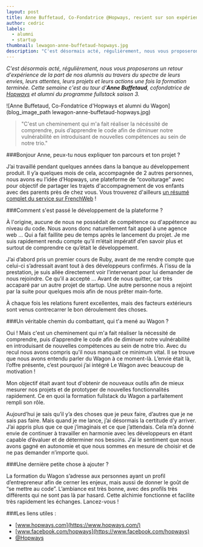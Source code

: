 ```yaml
---
layout: post
title: Anne Buffetaud, Co-Fondatrice @Hopways, revient sur son expérience au Wagon
author: cedric
labels:
  - alumni
  - startup
thumbnail: lewagon-anne-buffetaud-hopways.jpg
description: "C'est désormais acté, régulièrement, nous vous proposerons un retour d'expérience de la part de nos alumnis au travers du spectre de leurs envies, leurs attentes, leurs projets et leurs actions une fois la formation terminée. Cette semaine c'est au tour d'Anne Buffetaud, cofondatrice de Hopways et alumni du programme fullstack saison 3."
---
```


*C'est désormais acté, régulièrement, nous vous proposerons un retour d'expérience de la part de nos alumnis au travers du spectre de leurs envies, leurs attentes, leurs projets et leurs actions une fois la formation terminée. Cette semaine c'est au tour d'**Anne Buffetaud**, cofondatrice de [Hopways](https://www.hopways.com/) et alumni du programme fullstack saison 3.*

![Anne Buffetaud, Co-Fondatrice d'Hopways et alumni du Wagon](blog_image_path lewagon-anne-buffetaud-hopways.jpg)

> "C'est un cheminement qui m'a fait réaliser la nécéssité de comprendre, puis d’apprendre le code afin de diminuer notre vulnérabilité en introduisant de nouvelles compétences au sein de notre trio."

###Bonjour Anne, peux-tu nous expliquer ton parcours et ton projet ?

J’ai travaillé pendant quelques années dans la banque au développement produit. Il y’a quelques mois de cela, accompagnée de 2 autres personnes, nous avons eu l’idée d’Hopways, une plateforme de “covoiturage” avec pour objectif de partager les trajets d'accompagnement de vos enfants avec des parents près de chez vous. Vous trouverez d'ailleurs [un résumé complet du service sur FrenchWeb](http://frenchweb.fr/la-start-up-du-jour-trois-mamans-creent-hopways-le-covoiturage-dedie-aux-activites-extra-scolaires/166213) !

###Comment s'est passé le développement de la plateforme ?

À l'origine, aucune de nous ne possédait de compétence ou d'appétence au niveau du code. Nous avons donc naturellement fait appel à une agence web ... Qui a fait faillite peu de temps après le lancement du projet. Je me suis rapidement rendu compte qu’il m’était impératif d’en savoir plus et surtout de comprendre ce qu’était le développement.

J’ai d’abord pris un premier cours de Ruby, avant de me rendre compte que celui-ci s’adressait avant tout à des développeurs confirmés. À l’issu de la prestation, je suis allée directement voir l’intervenant pour lui demander de nous rejoindre. Ce qu’il a accepté ... Avant de nous quitter, car très accaparé par un autre projet de startup. Une autre personne nous a rejoint par la suite pour quelques mois afin de nous prêter main-forte.

À chaque fois les relations furent excellentes, mais des facteurs extérieurs sont venus contrecarrer le bon déroulement des choses.

###Un véritable chemin du combattant, qui t'a mené au Wagon ?

Oui ! Mais c'est un cheminement qui m'a fait réaliser la nécessité de comprendre, puis d’apprendre le code afin de diminuer notre vulnérabilité en introduisant de nouvelles compétences au sein de notre trio. Avec du recul nous avons compris qu'il nous manquait ce minimum vital. Il se trouve que nous avons entendu parler du Wagon à ce moment-là. L’envie était là, l’offre présente, c’est pourquoi j’ai intégré Le Wagon avec beaucoup de motivation !

Mon objectif était avant tout d'obtenir de nouveaux outils afin de mieux mesurer nos projets et de prototyper de nouvelles fonctionnalités rapidement. Ce en quoi la formation fullstack du Wagon  a parfaitement rempli son rôle.

Aujourd’hui je sais qu’il y’a des choses que je peux faire, d’autres que je ne sais pas faire. Mais quand je me lance, j’ai désormais la certitude d’y arriver. J’ai appris plus que ce que j’imaginais et ce que j’attendais. Cela m’a donné envie de continuer à travailler en harmonie avec les développeurs en étant capable d’évaluer et de déterminer nos besoins. J’ai le sentiment que nous avons gagné en autonomie et que nous sommes en mesure de choisir et de ne pas demander n’importe quoi.

###Une dernière petite chose à ajouter ?

La formation du Wagon s’adresse aux personnes ayant un profil d’entrepreneur afin de cerner les enjeux, mais aussi de donner le goût de “se mettre au code”. L’ambiance est très bonne, avec des profils très différents qui ne sont pas là par hasard. Cette alchimie fonctionne et facilite très rapidement les échanges. Lancez-vous !

###Les liens utiles :

- [www.hopways.com](https://www.hopways.com/)
- [www.facebook.com/hopways](https://www.facebook.com/hopways)
- [@Hopways](https://twitter.com/Hopways_France)